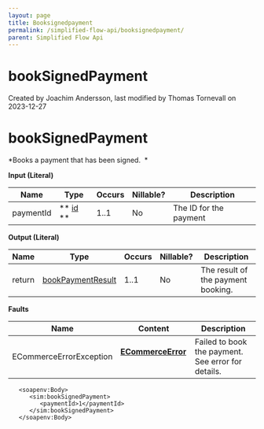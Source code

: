 ```yaml
---
layout: page
title: Booksignedpayment
permalink: /simplified-flow-api/booksignedpayment/
parent: Simplified Flow Api
---
```



# bookSignedPayment 
Created by Joachim Andersson, last modified by Thomas Tornevall on
2023-12-27
# bookSignedPayment
*Books a payment that has been signed.  *
  
**Input (Literal)**
  
| Name      | Type                                     | Occurs | Nillable? | Description            |
|-----------|------------------------------------------|--------|-----------|------------------------|
| paymentId | ** [id](Simple-Types..._1475653.html) ** | 1..1   | No        | The ID for the payment |
  
  
**Output (Literal)**
  
| Name   | Type                                                  | Occurs | Nillable? | Description                        |
|--------|-------------------------------------------------------|--------|-----------|------------------------------------|
| return |  [bookPaymentResult](bookPaymentResult_1476388.html)  | 1..1   | No        | The result of the payment booking. |
  
  
**Faults**
  
| Name                     | Content                                               | Description                                        |
|--------------------------|-------------------------------------------------------|----------------------------------------------------|
| ECommerceErrorException  | **[ECommerceError](ECommerceError_1475945.html)**     | Failed to book the payment. See error for details. |
  
``` syntaxhighlighter-pre
   <soapenv:Body>
      <sim:bookSignedPayment>
         <paymentId>1</paymentId>
      </sim:bookSignedPayment>
   </soapenv:Body>
```

